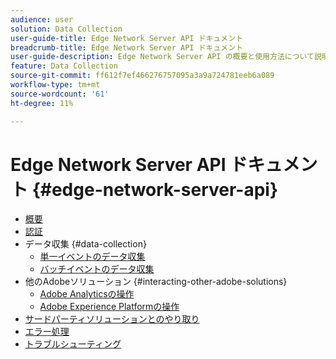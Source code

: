 ```yaml
---
audience: user
solution: Data Collection
user-guide-title: Edge Network Server API ドキュメント
breadcrumb-title: Edge Network Server API ドキュメント
user-guide-description: Edge Network Server API の概要と使用方法について説明します。
feature: Data Collection
source-git-commit: ff612f7ef466276757095a3a9a724781eeb6a089
workflow-type: tm+mt
source-wordcount: '61'
ht-degree: 11%

---
```



# Edge Network Server API ドキュメント {#edge-network-server-api}


- [概要](overview.md)
- [認証](authentication.md)
- データ収集 {#data-collection}
   - [単一イベントのデータ収集](interactive-data-collection.md)
   - [バッチイベントのデータ収集](non-interactive-data-collection.md)
- 他のAdobeソリューション {#interacting-other-adobe-solutions}
   - [Adobe Analyticsの操作](interacting-adobe-analytics.md)
   - [Adobe Experience Platformの操作](interacting-experience-platform.md)
- [サードパーティソリューションとのやり取り](interacting-third-party-solutions.md)
- [エラー処理](error-handling.md)
- [トラブルシューティング](troubleshooting.md)
